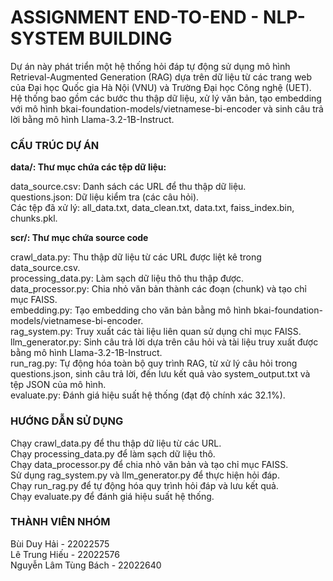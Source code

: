 # ASSIGNMENT END-TO-END - NLP-SYSTEM BUILDING  
Dự án này phát triển một hệ thống hỏi đáp tự động sử dụng mô hình Retrieval-Augmented Generation (RAG) dựa trên dữ liệu từ các trang web của Đại học Quốc gia Hà Nội (VNU) và Trường Đại học Công nghệ (UET). Hệ thống bao gồm các bước thu thập dữ liệu, xử lý văn bản, tạo embedding với mô hình bkai-foundation-models/vietnamese-bi-encoder và sinh câu trả lời bằng mô hình Llama-3.2-1B-Instruct.  

### CẤU TRÚC DỰ ÁN  

**data/: Thư mục chứa các tệp dữ liệu:**

data_source.csv: Danh sách các URL để thu thập dữ liệu.  
questions.json: Dữ liệu kiểm tra (các câu hỏi).  
Các tệp đã xử lý: all_data.txt, data_clean.txt, data.txt, faiss_index.bin, chunks.pkl.  


**scr/: Thư mục chứa source code**

crawl_data.py: Thu thập dữ liệu từ các URL được liệt kê trong data_source.csv.  
processing_data.py: Làm sạch dữ liệu thô thu thập được.  
data_processor.py: Chia nhỏ văn bản thành các đoạn (chunk) và tạo chỉ mục FAISS.  
embedding.py: Tạo embedding cho văn bản bằng mô hình bkai-foundation-models/vietnamese-bi-encoder.  
rag_system.py: Truy xuất các tài liệu liên quan sử dụng chỉ mục FAISS.  
llm_generator.py: Sinh câu trả lời dựa trên câu hỏi và tài liệu truy xuất được bằng mô hình Llama-3.2-1B-Instruct.  
run_rag.py: Tự động hóa toàn bộ quy trình RAG, từ xử lý câu hỏi trong questions.json, sinh câu trả lời, đến lưu kết quả vào system_output.txt và tệp JSON của mô hình.  
evaluate.py: Đánh giá hiệu suất hệ thống (đạt độ chính xác 32.1%).  



### HƯỚNG DẪN SỬ DỤNG

Chạy crawl_data.py để thu thập dữ liệu từ các URL.  
Chạy processing_data.py để làm sạch dữ liệu thô.  
Chạy data_processor.py để chia nhỏ văn bản và tạo chỉ mục FAISS.  
Sử dụng rag_system.py và llm_generator.py để thực hiện hỏi đáp.  
Chạy run_rag.py để tự động hóa quy trình hỏi đáp và lưu kết quả.  
Chạy evaluate.py để đánh giá hiệu suất hệ thống.  

### THÀNH VIÊN NHÓM

Bùi Duy Hải - 22022575  
Lê Trung Hiếu - 22022576  
Nguyễn Lâm Tùng Bách - 22022640  
